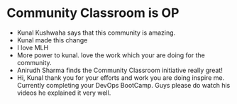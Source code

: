 # Community Classroom is OP

- Kunal Kushwaha says that this community is amazing.
- Kunal made this change
- I love MLH
- More power to kunal. love the work which your are doing for the community.
- Anirudh Sharma finds the Community Classroom initiative really great!
- Hi, Kunal thank you for your efforts and work you are doing inspire me. Currently completing your DevOps BootCamp. Guys please do watch his videos he explained it very well.

